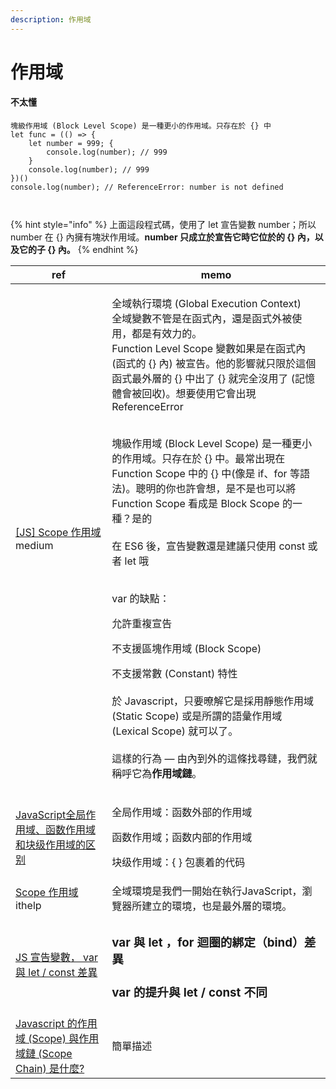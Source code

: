 ```yaml
---
description: 作用域
---
```


# 作用域

#### 不太懂

```
塊級作用域 (Block Level Scope) 是一種更小的作用域。只存在於 {} 中
let func = (() => {
    let number = 999; {
        console.log(number); // 999
    }
    console.log(number); // 999
})()
console.log(number); // ReferenceError: number is not defined



```

{% hint style="info" %}
上面這段程式碼，使用了 let 宣告變數 number；所以 number 在 {} 內擁有塊狀作用域。**number 只成立於宣告它時它位於的 {} 內，以及它的子 {} 內。**
{% endhint %}



| ref                                                                                                                                              | memo                                                                                                                                                                                                                                                                                                                                                                                                                                                                                                                                                                                                                                           |
| ------------------------------------------------------------------------------------------------------------------------------------------------ | ---------------------------------------------------------------------------------------------------------------------------------------------------------------------------------------------------------------------------------------------------------------------------------------------------------------------------------------------------------------------------------------------------------------------------------------------------------------------------------------------------------------------------------------------------------------------------------------------------------------------------------------------- |
| [\[JS\] Scope 作用域](https://medium.com/take-a-day-off/js-scope-%E4%BD%9C%E7%94%A8%E5%9F%9F-ee536640963b) medium                                   | <p>全域執行環境 (Global Execution Context)<br>全域變數不管是在函式內，還是函式外被使用，都是有效力的。<br>Function Level Scope 變數如果是在函式內 (函式的 {} 內) 被宣告。他的影響就只限於這個函式最外層的 {} 中出了 {} 就完全沒用了 (記憶體會被回收)。想要使用它會出現 ReferenceError</p><p></p><p><br>塊級作用域 (Block Level Scope) 是一種更小的作用域。只存在於 {} 中。最常出現在 Function Scope 中的 {} 中(像是 if、for 等語法)。聰明的你也許會想，是不是也可以將 Function Scope 看成是 Block Scope 的一種？是的<br><br>在 ES6 後，宣告變數還是建議只使用 const 或者 let 哦<br><br></p><p>var 的缺點：</p><p>允許重複宣告</p><p>不支援區塊作用域 (Block Scope)</p><p>不支援常數 (Constant) 特性<br><br>於 Javascript，只要暸解它是採用靜態作用域 (Static Scope) 或是所謂的語彙作用域 (Lexical Scope) 就可以了。<br><br>這樣的行為 — 由內到外的這條找尋鏈，我們就稱呼它為<strong>作用域鏈</strong>。</p> |
| [JavaScript全局作用域、函数作用域和块级作用域的区别](https://blog.csdn.net/m0\_46846526/article/details/118071919)                                                   | <p>全局作用域：函数外部的作用域</p><p>函数作用域；函数内部的作用域</p><p>块级作用域：{ } 包裹着的代码</p>                                                                                                                                                                                                                                                                                                                                                                                                                                                                                                                                                                              |
| [Scope 作用域](https://ithelp.ithome.com.tw/articles/10206604) ithelp                                                                               | 全域環境是我們一開始在執行JavaScript，瀏覽器所建立的環境，也是最外層的環境。                                                                                                                                                                                                                                                                                                                                                                                                                                                                                                                                                                                                    |
| [JS 宣告變數， var 與 let / const 差異](https://www.programfarmer.com/articles/2020/javascript-var-let-const-for-loop)                                   | <h3>var 與 let ，for 迴圈的綁定（bind）差異</h3><h3>var 的提升與 let / const 不同</h3><p></p>                                                                                                                                                                                                                                                                                                                                                                                                                                                                                                                                                                   |
| [Javascript 的作用域 (Scope) 與作用域鏈 (Scope Chain) 是什麼?](https://www.explainthis.io/zh-hant/interview-guides/javascript/what-is-scope-and-scope-chain) | 簡單描述                                                                                                                                                                                                                                                                                                                                                                                                                                                                                                                                                                                                                                           |



